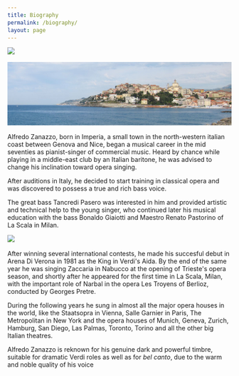 ```yaml
---
title: Biography
permalink: /biography/
layout: page
---
```

<img class="img-fluid" src="{{ relative.url }}/assets/images/about-header.jpg">

![](/assets/images/about-header.jpg)

Alfredo Zanazzo, born in Imperia, a small town in the north-western italian coast between Genova and Nice, began a musical career in the mid seventies as pianist-singer of commercial music. Heard by chance while playing in a middle-east club by an Italian baritone, he was advised to change his inclination toward opera singing.

After auditions in Italy, he decided to start training in classical opera and was discovered to possess a true and rich bass voice.

The great bass Tancredi Pasero was interested in him and provided artistic and technical help to the young singer, who continued later his musical education with the bass Bonaldo Giaiotti  and Maestro Renato Pastorino of La Scala in Milan. 

<img class="img-fluid" src="{{ relative.url }}/assets/images/bonaldo.jpg">

After winning several international contests, he made his succesful debut in Arena Di Verona in 1981 as the King in Verdi's Aida. By the end of the same year he was singing Zaccaria in Nabucco at the opening of Trieste's opera season, and shortly after he appeared for the first time in La Scala, Milan, with the important role of Narbal in the opera Les Troyens of Berlioz, conducted by Georges Pretre.

During the following years he sung in almost all the major opera houses in the world, like the Staatsopra in Vienna, Salle Garnier in Paris, The Metropolitan in New York and the opera houses of Munich, Geneva, Zurich, Hamburg, San Diego, Las Palmas, Toronto, Torino and all the other big Italian theatres.

Alfredo Zanazzo is reknown for his genuine dark and powerful timbre, suitable for dramatic Verdi roles as well as for *bel canto*, due to the warm and noble quality of his voice